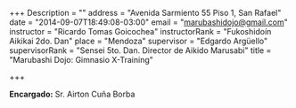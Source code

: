 +++
Description = ""
address = "Avenida Sarmiento 55 Piso 1, San Rafael"
date = "2014-09-07T18:49:08-03:00"
email = "marubashidojo@gmail.com"
instructor = "Ricardo Tomas Goicochea"
instructorRank = "Fukoshidoín Aikikai 2do. Dan"
place = "Mendoza"
supervisor = "Edgardo Argüello"
supervisorRank = "Sensei 5to. Dan. Director de Aikido Marusabi"
title = "Marubashi Dojo: Gimnasio X-Training"

+++

**Encargado:** Sr. Airton Cuña Borba
